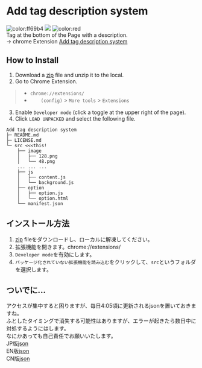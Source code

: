 # Add tag description system
![color:ff69b4](https://img.shields.io/badge/Language-JP/EN/CN-green) ![](https://img.shields.io/github/v/release/rta-technology/add-tag-description-system?include_prereleases) ![color:red](https://img.shields.io/github/downloads/rta-technology/add-tag-description-system/total)   
Tag at the bottom of the Page with a description.  
→ chrome Extension [Add tag description system](https://chrome.google.com/webstore/detail/add-tag-discription-syste/chihgmiknkmejndbpilmoopjlpfpjljg)

## How to Install
1. Download a [zip](https://github.com/RTa-technology/add-tag-description-system/releases/tag/v0.2-beta) file and unzip it to the local.
2. Go to Chrome Extension.
> * `chrome://extensions/`
> * 　　`(config)` > `More tools` > `Extensions`
3. Enable `Developer mode` (click a toggle at the upper right of the page).
4. Click `LOAD UNPACKED` and select the following file.
```
Add tag description system
├─ README.md
├─ LICENSE.md
└─ src <<<this!
    ├── image
    │   ├── 128.png
    │   └── 48.png
    ... ... ...
    ├── js
    │   ├── content.js
    │   └── background.js
    ├── option
    │   ├── option.js
    │   └── option.html
    └── manifest.json
```

## インストール方法
1. [zip](https://github.com/RTa-technology/add-tag-description-system/releases/download/v3.0-alpha/add-tag-description-system.zip」) fileをダウンロードし、ローカルに解凍してください。
2. 拡張機能を開きます。chrome://extensions/
3. `Developer mode`を有効にします。
4. `パッケージ化されていない拡張機能を読み込む`をクリックして、`src`というフォルダを選択します。

## ついでに...  
アクセスが集中すると困りますが、毎日4:05頃に更新されるjsonを置いておきますね。  
ふとしたタイミングで消失する可能性はありますが、エラーが起きたら数日中に対処するようにはします。  
なにかあっても自己責任でお願いいたします。  
JP版[json](https://script.google.com/macros/s/AKfycbwJCGLDJtZeBQ9pmnFfb8xwiLbIA2Wd_8vB4WPiEXAyx214SbM/exec)  
EN版[json](https://script.google.com/macros/s/AKfycbwJCGLDJtZeBQ9pmnFfb8xwiLbIA2Wd_8vB4WPiEXAyx214SbM/exec?lang=en)  
CN版[json](https://script.google.com/macros/s/AKfycbwJCGLDJtZeBQ9pmnFfb8xwiLbIA2Wd_8vB4WPiEXAyx214SbM/exec?lang=cn)  
